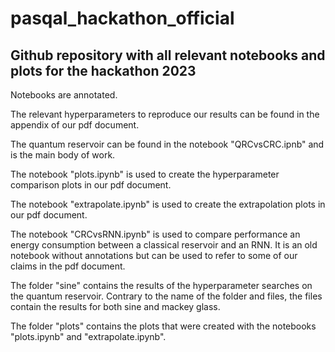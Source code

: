 # pasqal_hackathon_official
## Github repository with all relevant notebooks and plots for the hackathon 2023

Notebooks are annotated.

The relevant hyperparameters to reproduce our results can be found in the appendix of our pdf document.

The quantum reservoir can be found in the notebook "QRCvsCRC.ipnb" and is the main body of work.

The notebook "plots.ipynb" is used to create the hyperparameter comparison plots in our pdf document. 

The notebook "extrapolate.ipynb" is used to create the extrapolation plots in our pdf document.

The notebook "CRCvsRNN.ipynb" is used to compare performance an energy consumption between a classical reservoir and an RNN. It is an old notebook without annotations but can be used to refer to some of our claims in the pdf document.

The folder "sine" contains the results of the hyperparameter searches on the quantum reservoir. Contrary to the name of the folder and files, the files contain the results for both sine and mackey glass.

The folder "plots" contains the plots that were created with the notebooks "plots.ipynb" and "extrapolate.ipynb".

